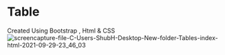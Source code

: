 # Table
Created Using Bootstrap , Html &amp; CSS
![screencapture-file-C-Users-ShubH-Desktop-New-folder-Tables-index-html-2021-09-29-23_46_03](https://user-images.githubusercontent.com/78203118/135401878-913cf9c6-9d90-41cc-a1ae-08fadbc68ca8.png)
